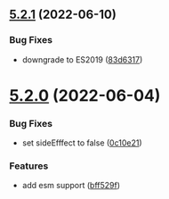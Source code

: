 ## [5.2.1](https://github.com/unional/satisfier/compare/v5.2.0...v5.2.1) (2022-06-10)


### Bug Fixes

* downgrade to ES2019 ([83d6317](https://github.com/unional/satisfier/commit/83d631789e5f065021b8eb871964fcb53f2695f4))

# [5.2.0](https://github.com/unional/satisfier/compare/v5.1.4...v5.2.0) (2022-06-04)


### Bug Fixes

* set sideEfffect to false ([0c10e21](https://github.com/unional/satisfier/commit/0c10e217ad70b1e7cf92f1acc06ca9d7cc94182d))


### Features

* add esm support ([bff529f](https://github.com/unional/satisfier/commit/bff529f5a0c416543615feb094be5d958bf9e29b))
